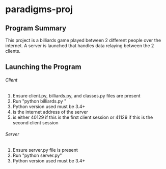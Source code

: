 # paradigms-proj

## Program Summary
This project is a billiards game played between 2 different people over the internet.  A server is launched that handles data relaying between the 2 clients.

## Launching the Program
###### Client
1. Ensure client.py, billiards.py, and classes.py files are present
2. Run "python billiards.py <server address> <port>"
3. Python version used must be 3.4+
4. <server address> is the internet address of the server
5. <port> is either 40129 if this is the first client session or 41129 if this is the second client session

###### Server
1. Ensure server.py file is present
2. Run "python server.py"
3. Python version used must be 3.4+